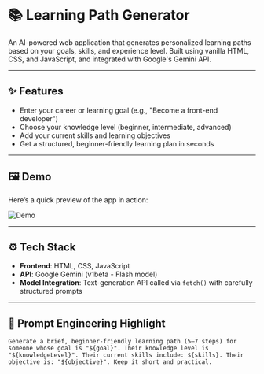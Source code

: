 # 📚 Learning Path Generator

An AI-powered web application that generates personalized learning paths based on your goals, skills, and experience level. Built using vanilla HTML, CSS, and JavaScript, and integrated with Google's Gemini API.

---

## ✨ Features

- Enter your career or learning goal (e.g., "Become a front-end developer")
- Choose your knowledge level (beginner, intermediate, advanced)
- Add your current skills and learning objectives
- Get a structured, beginner-friendly learning plan in seconds

---

## 🖼 Demo

Here’s a quick preview of the app in action:

![Demo](./demo.gif)

---

## ⚙️ Tech Stack

- **Frontend**: HTML, CSS, JavaScript
- **API**: Google Gemini (v1beta - Flash model)
- **Model Integration**: Text-generation API called via `fetch()` with carefully structured prompts

---

## 🧠 Prompt Engineering Highlight

```text
Generate a brief, beginner-friendly learning path (5–7 steps) for someone whose goal is "${goal}". Their knowledge level is "${knowledgeLevel}". Their current skills include: ${skills}. Their objective is: "${objective}". Keep it short and practical.
